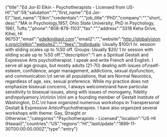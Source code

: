{"title":"Ed Jor-El Elkin - Psychotherapists - Licensed from US-HI","id":59,"salutation":"","first_name":"Ed Jor-El","last_name":"Elkin","credentials":"","job_title":"PhD","company":"","short_desc":"MA in Psychology,1957, Ohio State University, PhD in Psychology, 1961, Tufts.","phone":"808-879-1103","fax":"","address":"3318 Keha Drive,  Kihei, HI 96753","email":"edelkin@aol.com","email2":"","website":"http://globalvisions.org/cl/elkin","website2":"","fees":"Indivduals:  Usually $100/1 hr. session  with sliding scales up to %50 off.  Groups:  Usually $20/ 1 hr session with sliding scale up to %50 off.","description":"I am a Spiritual Gestalt and Expressive Arts psychotherapist. I speak and write French and English. I serve all age groups, but mostly adults (21-70) dealing with issues of\nself-esteem, confidence, anger management, addictions, sexual dysfunction, and communication.\nI serve all populations, that are Normal Neurotics,  regardless of age, sex, sexual preference. While my practice does not emphasize bisexual concerns, I always welcome\nand have particular sensitivity to bisexual issues, along with issues of monogamy, fidelity and\npolyamory.\n\n\n\n \n\nI am a founding member of Gestalt Institute of Washington, D.C.\nI have organized numerous workshops in Transpersonal Gestalt & Expressive Arts\nPsychotherapies. I have also organized several workshops with theme: Gay, Straight or Otherwise.","categories":"Psychotherapists - Licensed","location":"US-HI (Hawaii)","countries":"US","regions":"HI","lastUpdate":"1899-11-30T00:00:00.000Z","type":"entry"}
